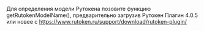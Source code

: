 Для определения модели Рутокена позовите функцию getRutokenModelName(), предварительно загрузив Рутокен Плагин 4.0.5 или новее с https://www.rutoken.ru/support/download/rutoken-plugin/
